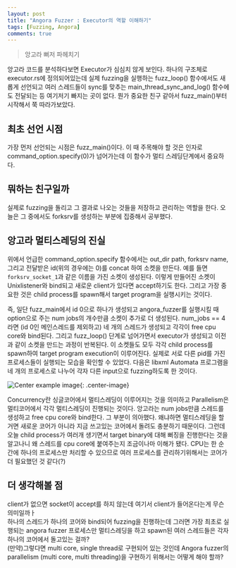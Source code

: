 ```yaml
---
layout: post
title: "Angora Fuzzer : Executor의 역할 이해하기"
tags: [Fuzzing, Angora]
comments: true
---
```


> 앙고라 뻐저 파헤치기  

앙고라 코드를 분석하다보면 Executor가 심심치 않게 보인다. 하나의 구조체로 executor.rs에 정의되어있는데 실제 fuzzing을 실행하는 fuzz_loop() 함수에서도 새롭게 선언되고 여러 스레드들이 sync를 맞추는 main_thread_sync_and_log() 함수에도 전달되는 등 여기저기 빠지는 곳이 없다. 뭔가 중요한 친구 같아서 fuzz_main()부터 시작해서 쭉 따라가보았다.  

## 최초 선언 시점  
가장 먼저 선언되는 시점은 fuzz_main()이다. 이 때 주목해야 할 것은 인자로 command_option.specify(0)가 넘어가는데 이 함수가 멀티 스레딩단계에서 중요하다.

## 뭐하는 친구일까  
실제로 fuzzing을 돌리고 그 결과로 나오는 것들을 저장하고 관리하는 역할을 한다. 오늘은 그 중에서도 forksrv를 생성하는 부분에 집중해서 공부했다.

## 앙고라 멀티스레딩의 진실  
위에서 언급한 command_option.specify 함수에서는 out_dir path, forksrv name, 그리고 전달받은 id(위의 경우에는 0)를 concat 하여 소켓을 만든다. 예를 들면 `forksrv_socket_1`과 같은 이름을 가진 소켓이 생성된다. 이렇게 만들어진 소켓이 Unixlistener와 bind되고 새로운 client가 있다면 accept하기도 한다. 그리고 가장 중요한 것은 child process를 spawn해서 target program을 실행시키는 것이다.  

즉, 일단 fuzz_main에서 id 0으로 하나가 생성되고 angora_fuzzer를 실행시킬 때 option으로 주는 num jobs의 개수만큼 소켓이 추가로 더 생성된다. num_jobs == 4라면 (id 0인 메인스레드를 제외하고) 네 개의 스레드가 생성되고 각각이 free cpu core와 bind된다. 그리고 fuzz_loop() 단계로 넘어가면서 executor가 생성되고 이전과 같이 소켓을 만드는 과정이 반복된다. 이 소켓들도 모두 각각 child process를 spawn하여 target program execution이 이루어진다. 실제로 서로 다른 pid를 가진 프로세스들이 실행되는 모습을 확인할 수 있었다. 다음은 libxml Automata 프로그램을 네 개의 프로세스로 나누어 각자 다른 input으로 fuzzing하도록 한 것이다.  

![Center example image](https://user-images.githubusercontent.com/35067611/74587593-17729f80-5038-11ea-9629-2dd573940007.png "Center"){: .center-image}  

Concurrency란 싱글코어에서 멀티스레딩이 이루어지는 것을 의미하고 Parallelism은 멀티코어에서 각각 멀티스레딩이 진행되는 것이다. 앙고라는 num jobs만큼 스레드를 생성하고 free cpu core와 bind한다. 그 부분이 의아했다. 왜냐하면 멀티스레딩을 할거면 새로운 코어가 아니라 지금 쓰고있는 코어에서 돌려도 충분하기 때문이다. 그런데 오늘 child process가 여러개 생기면서 target binary에 대해 뻐징을 진행한다는 것을 알고나니 왜 스레드를 cpu core에 붙여주는지 조금이나마 이해가 됐다. CPU는 한 순간에 하나의 프로세스만 처리할 수 있으므로 여러 프로세스를 관리하기위해서는 코어가 더 필요했던 것 같다(?)  

## 더 생각해볼 점  
client가 없으면 socket이 accept를 하지 않는데 여기서 client가 들어온다는게 무슨 의미일까ㅏ  
하나의 스레드가 하나의 코어와 bind되어 fuzzing을 진행하는데 그러면 가장 최초로 실행되는 angora fuzzer 프로세스만 멀티스레딩을 하고 spawn된 여러 스레드들은 각자 하나의 코어에서 돌고있는 걸까?  
(만약)그렇다면 multi core, single thread로 구현되어 있는 것인데 Angora fuzzer의 parallelism (multi core, multi threading)을 구현하기 위해서는 어떻게 해야 할까?  